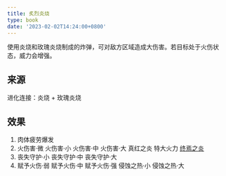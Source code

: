 ```yaml
---
title: 炙烈炎烧
type: book
date: '2023-02-02T14:24:00+0800'
---
```


使用炎烧和玫瑰炎烧制成的炸弹，可对敌方区域造成大伤害。若目标处于火伤状态，威力会增强。

## 来源

进化连接：炎烧 + 玫瑰炎烧

## 效果

1. 肉体疲劳爆发
2. 火伤害·微 火伤害·小 火伤害·中 火伤害·大 真红之炎 特大火力 [终焉之炎](/docs/效果/终焉之炎)
3. 丧失守护·小 丧失守护·中 丧失守护·大
4. 赋予火伤·弱 赋予火伤·中 赋予火伤·强 侵蚀之热·小 侵蚀之热·大